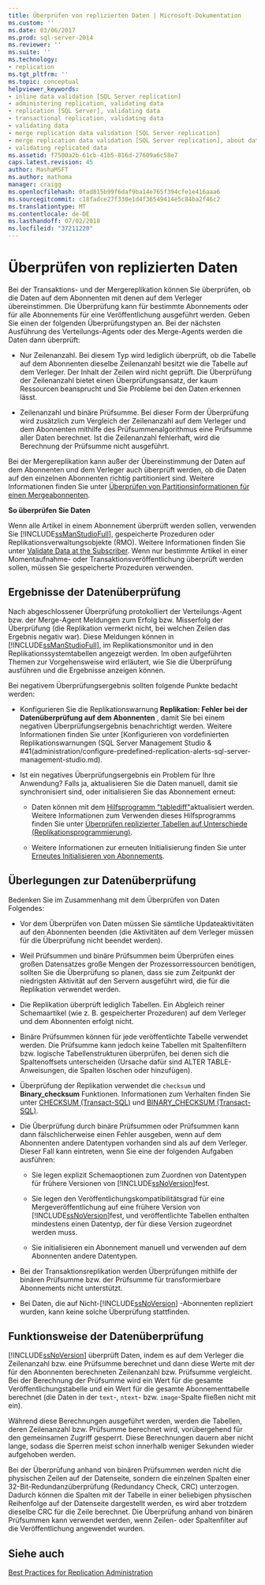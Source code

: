 ```yaml
---
title: Überprüfen von replizierten Daten | Microsoft-Dokumentation
ms.custom: ''
ms.date: 03/06/2017
ms.prod: sql-server-2014
ms.reviewer: ''
ms.suite: ''
ms.technology:
- replication
ms.tgt_pltfrm: ''
ms.topic: conceptual
helpviewer_keywords:
- inline data validation [SQL Server replication]
- administering replication, validating data
- replication [SQL Server], validating data
- transactional replication, validating data
- validating data
- merge replication data validation [SQL Server replication]
- merge replication data validation [SQL Server replication], about data validation
- validating replicated data
ms.assetid: f7500a2b-61cb-41b5-816d-27609a6c58e7
caps.latest.revision: 45
author: MashaMSFT
ms.author: mathoma
manager: craigg
ms.openlocfilehash: 0fad815b99f6daf9ba14e765f394cfe1e416aaa6
ms.sourcegitcommit: c18fadce27f330e1d4f36549414e5c84ba2f46c2
ms.translationtype: MT
ms.contentlocale: de-DE
ms.lasthandoff: 07/02/2018
ms.locfileid: "37211220"
---
```

# <a name="validate-replicated-data"></a>Überprüfen von replizierten Daten
  Bei der Transaktions- und der Mergereplikation können Sie überprüfen, ob die Daten auf dem Abonnenten mit denen auf dem Verleger übereinstimmen. Die Überprüfung kann für bestimmte Abonnements oder für alle Abonnements für eine Veröffentlichung ausgeführt werden. Geben Sie einen der folgenden Überprüfungstypen an. Bei der nächsten Ausführung des Verteilungs-Agents oder des Merge-Agents werden die Daten dann überprüft:  
  
-   Nur Zeilenanzahl. Bei diesem Typ wird lediglich überprüft, ob die Tabelle auf dem Abonnenten dieselbe Zeilenanzahl besitzt wie die Tabelle auf dem Verleger. Der Inhalt der Zeilen wird nicht geprüft. Die Überprüfung der Zeilenanzahl bietet einen Überprüfungsansatz, der kaum Ressourcen beansprucht und Sie Probleme bei den Daten erkennen lässt.  
  
-   Zeilenanzahl und binäre Prüfsumme. Bei dieser Form der Überprüfung wird zusätzlich zum Vergleich der Zeilenanzahl auf dem Verleger und dem Abonnenten mithilfe des Prüfsummenalgorithmus eine Prüfsumme aller Daten berechnet. Ist die Zeilenanzahl fehlerhaft, wird die Berechnung der Prüfsumme nicht ausgeführt.  
  
 Bei der Mergereplikation kann außer der Übereinstimmung der Daten auf dem Abonnenten und dem Verleger auch überprüft werden, ob die Daten auf den einzelnen Abonnenten richtig partitioniert sind. Weitere Informationen finden Sie unter [Überprüfen von Partitionsinformationen für einen Mergeabonnenten](validate-partition-information-for-a-merge-subscriber.md).  
  
 **So überprüfen Sie Daten**  
  
 Wenn alle Artikel in einem Abonnement überprüft werden sollen, verwenden Sie [!INCLUDE[ssManStudioFull](../../includes/ssmanstudiofull-md.md)], gespeicherte Prozeduren oder Replikationsverwaltungsobjekte (RMO). Weitere Informationen finden Sie unter [Validate Data at the Subscriber](validate-data-at-the-subscriber.md). Wenn nur bestimmte Artikel in einer Momentaufnahme- oder Transaktionsveröffentlichung überprüft werden sollen, müssen Sie gespeicherte Prozeduren verwenden.  
  
## <a name="data-validation-results"></a>Ergebnisse der Datenüberprüfung  
 Nach abgeschlossener Überprüfung protokolliert der Verteilungs-Agent bzw. der Merge-Agent Meldungen zum Erfolg bzw. Misserfolg der Überprüfung (die Replikation vermerkt nicht, bei welchen Zeilen das Ergebnis negativ war). Diese Meldungen können in [!INCLUDE[ssManStudioFull](../../includes/ssmanstudiofull-md.md)], im Replikationsmonitor und in den Replikationssystemtabellen angezeigt werden. Im oben aufgeführten Themen zur Vorgehensweise wird erläutert, wie Sie die Überprüfung ausführen und die Ergebnisse anzeigen können.  
  
 Bei negativem Überprüfungsergebnis sollten folgende Punkte bedacht werden:  
  
-   Konfigurieren Sie die Replikationswarnung **Replikation: Fehler bei der Datenüberprüfung auf dem Abonnenten** , damit Sie bei einem negativen Überprüfungsergebnis benachrichtigt werden. Weitere Informationen finden Sie unter [Konfigurieren von vordefinierten Replikationswarnungen &#40;SQL Server Management Studio & #41(administration/configure-predefined-replication-alerts-sql-server-management-studio.md).  
  
-   Ist ein negatives Überprüfungsergebnis ein Problem für Ihre Anwendung? Falls ja, aktualisieren Sie die Daten manuell, damit sie synchronisiert sind, oder initialisieren Sie das Abonnement erneut:  
  
    -   Daten können mit dem [Hilfsprogramm "tablediff"](../../tools/tablediff-utility.md)aktualisiert werden. Weitere Informationen zum Verwenden dieses Hilfsprogramms finden Sie unter [Überprüfen replizierter Tabellen auf Unterschiede &#40;Replikationsprogrammierung&#41;](administration/compare-replicated-tables-for-differences-replication-programming.md).  
  
    -   Weitere Informationen zur erneuten Initialisierung finden Sie unter [Erneutes Initialisieren von Abonnements](reinitialize-subscriptions.md).  
  
## <a name="considerations-for-data-validation"></a>Überlegungen zur Datenüberprüfung  
 Bedenken Sie im Zusammenhang mit dem Überprüfen von Daten Folgendes:  
  
-   Vor dem Überprüfen von Daten müssen Sie sämtliche Updateaktivitäten auf den Abonnenten beenden (die Aktivitäten auf dem Verleger müssen für die Überprüfung nicht beendet werden).  
  
-   Weil Prüfsummen und binäre Prüfsummen beim Überprüfen eines großen Datensatzes große Mengen der Prozessorressourcen benötigen, sollten Sie die Überprüfung so planen, dass sie zum Zeitpunkt der niedrigsten Aktivität auf den Servern ausgeführt wird, die für die Replikation verwendet werden.  
  
-   Die Replikation überprüft lediglich Tabellen. Ein Abgleich reiner Schemaartikel (wie z. B. gespeicherter Prozeduren) auf dem Verleger und dem Abonnenten erfolgt nicht.  
  
-   Binäre Prüfsummen können für jede veröffentlichte Tabelle verwendet werden. Die Prüfsumme kann jedoch keine Tabellen mit Spaltenfiltern bzw. logische Tabellenstrukturen überprüfen, bei denen sich die Spaltenoffsets unterscheiden (Ursache dafür sind ALTER TABLE-Anweisungen, die Spalten löschen oder hinzufügen).  
  
-   Überprüfung der Replikation verwendet die `checksum` und **Binary_checksum** Funktionen. Informationen zum Verhalten finden Sie unter [CHECKSUM &#40;Transact-SQL&#41;](/sql/t-sql/functions/checksum-transact-sql) und [BINARY_CHECKSUM  &#40;Transact-SQL&#41;](/sql/t-sql/functions/binary-checksum-transact-sql).  
  
-   Die Überprüfung durch binäre Prüfsummen oder Prüfsummen kann dann fälschlicherweise einen Fehler ausgeben, wenn auf dem Abonnenten andere Datentypen vorhanden sind als auf dem Verleger. Dieser Fall kann eintreten, wenn Sie eine der folgenden Aufgaben ausführen:  
  
    -   Sie legen explizit Schemaoptionen zum Zuordnen von Datentypen für frühere Versionen von [!INCLUDE[ssNoVersion](../../includes/ssnoversion-md.md)]fest.  
  
    -   Sie legen den Veröffentlichungskompatibilitätsgrad für eine Mergeveröffentlichung auf eine frühere Version von [!INCLUDE[ssNoVersion](../../includes/ssnoversion-md.md)]fest, und veröffentlichte Tabellen enthalten mindestens einen Datentyp, der für diese Version zugeordnet werden muss.  
  
    -   Sie initialisieren ein Abonnement manuell und verwenden auf dem Abonnenten andere Datentypen.  
  
-   Bei der Transaktionsreplikation werden Überprüfungen mithilfe der binären Prüfsumme bzw. der Prüfsumme für transformierbare Abonnements nicht unterstützt.  
  
-   Bei Daten, die auf Nicht-[!INCLUDE[ssNoVersion](../../includes/ssnoversion-md.md)] -Abonnenten repliziert wurden, kann keine solche Überprüfung stattfinden.  
  
## <a name="how-data-validation-works"></a>Funktionsweise der Datenüberprüfung  
 [!INCLUDE[ssNoVersion](../../includes/ssnoversion-md.md)] überprüft Daten, indem es auf dem Verleger die Zeilenanzahl bzw. eine Prüfsumme berechnet und dann diese Werte mit der für den Abonnenten berechneten Zeilenanzahl bzw. Prüfsumme vergleicht. Bei der Berechnung der Prüfsumme wird ein Wert für die gesamte Veröffentlichungstabelle und ein Wert für die gesamte Abonnementtabelle berechnet (die Daten in der `text`-, `ntext`- bzw. `image`-Spalte fließen nicht mit ein).  
  
 Während diese Berechnungen ausgeführt werden, werden die Tabellen, deren Zeilenanzahl bzw. Prüfsumme berechnet wird, vorübergehend für den gemeinsamen Zugriff gesperrt. Diese Berechnungen dauern aber nicht lange, sodass die Sperren meist schon innerhalb weniger Sekunden wieder aufgehoben werden.  
  
 Bei der Überprüfung anhand von binären Prüfsummen werden nicht die physischen Zeilen auf der Datenseite, sondern die einzelnen Spalten einer 32-Bit-Redundanzüberprüfung (Redundancy Check, CRC) unterzogen. Dadurch können die Spalten mit der Tabelle in einer beliebigen physischen Reihenfolge auf der Datenseite dargestellt werden, es wird aber trotzdem dieselbe CRC für die Zeile berechnet. Die Überprüfung anhand von binären Prüfsummen kann verwendet werden, wenn Zeilen- oder Spaltenfilter auf die Veröffentlichung angewendet wurden.  
  
## <a name="see-also"></a>Siehe auch  
 [Best Practices for Replication Administration](administration/best-practices-for-replication-administration.md)  
  
  
